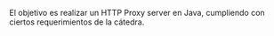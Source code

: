 El objetivo es realizar un HTTP Proxy server en Java,
cumpliendo con ciertos requerimientos de la cátedra.